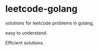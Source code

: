 # leetcode-golang

solutions for leetcode problems in golang,

easy to understand.

Efficient solutions.
